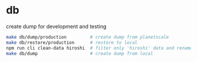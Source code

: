 # db

create dump for development and testing

```sh
make db/dump/production         # create dump from planetscale
make db/restore/production      # restore to local
npm run cli clean-data hiroshi  # filter only 'hiroshi' data and rename to 'dev'
make db/dump                    # create dump from local
```
